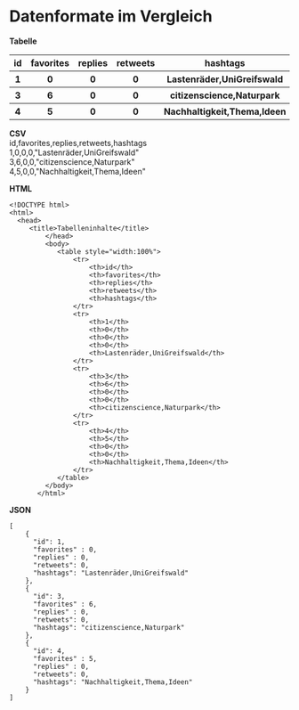 # Datenformate im Vergleich 
 
**Tabelle**
<table style="width:100%">
<tr>
	<th>id</th>
	<th>favorites</th> 
	<th>replies</th> 
	<th>retweets</th>
	<th>hashtags</th>
</tr>
<tr>
	<th>1</th>
	<th>0</th>
	<th>0</th>
	<th>0</th>
	<th>Lastenräder,UniGreifswald</th>
</tr>
<tr>
	<th>3</th>
	<th>6</th>
	<th>0</th>
	<th>0</th>	
	<th>citizenscience,Naturpark</th>
</tr>
<tr>
	<th>4</th>
	<th>5</th>
	<th>0</th>
	<th>0</th>	
	<th>Nachhaltigkeit,Thema,Ideen</th>	
</tr>
</table>


**CSV**  
id,favorites,replies,retweets,hashtags  
1,0,0,0,"Lastenräder,UniGreifswald"  
3,6,0,0,"citizenscience,Naturpark"  
4,5,0,0,"Nachhaltigkeit,Thema,Ideen"  



**HTML**
```
<!DOCTYPE html>
<html> 
  <head> 
     <title>Tabelleninhalte</title> 
         </head> 
         <body> 
			<table style="width:100%">
				<tr>
					<th>id</th>
					<th>favorites</th> 
					<th>replies</th> 
					<th>retweets</th>
					<th>hashtags</th>
				</tr>
				<tr>
					<th>1</th>
					<th>0</th>
					<th>0</th>
					<th>0</th>
					<th>Lastenräder,UniGreifswald</th>
				</tr>
				<tr>
					<th>3</th>
					<th>6</th>
					<th>0</th>
					<th>0</th>	
					<th>citizenscience,Naturpark</th>
				</tr>
				<tr>
					<th>4</th>
					<th>5</th>
					<th>0</th>
					<th>0</th>	
					<th>Nachhaltigkeit,Thema,Ideen</th>	
				</tr>
			</table>
         </body>
       </html>
```


**JSON**  
```
[   
    {    
      "id": 1,   
      "favorites" : 0,   
      "replies" : 0,    
	  "retweets": 0,   
	  "hashtags": "Lastenräder,UniGreifswald"  
    },  
    {   
      "id": 3,  
      "favorites" : 6,  
      "replies" : 0,   
	  "retweets": 0,   
	  "hashtags": "citizenscience,Naturpark"  
    },  
	{   
      "id": 4,  
      "favorites" : 5,  
      "replies" : 0,   
	  "retweets": 0,   
	  "hashtags": "Nachhaltigkeit,Thema,Ideen"  
    }  
]  
```

